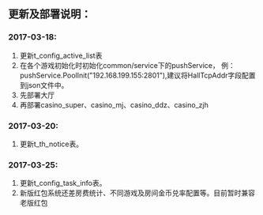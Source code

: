 ## 更新及部署说明：
### 2017-03-18:
1. 更新t_config_active_list表
2. 在各个游戏初始化时初始化common/service下的pushService，
例：pushService.PoolInit("192.168.199.155:2801"),建议将HallTcpAddr字段配置到json文件中。
3. 先部署大厅
4. 再部署casino_super、casino_mj、casino_ddz、casino_zjh
### 2017-03-20:
1. 更新t_th_notice表。
### 2017-03-25:
1. 更新t_config_task_info表。
2. 新版红包系统还差房费统计、不同游戏及房间金币兑率配置等。目前暂时兼容老版红包

